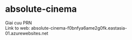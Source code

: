 # absolute-cinema
Giai cuu PRN  
Link to web: absolute-cinema-f0bnfya6ame2g0fk.eastasia-01.azurewebsites.net

